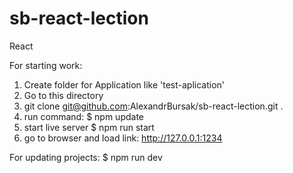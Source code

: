 # sb-react-lection
React

For starting work:
1) Create folder for Application like 'test-aplication'
2) Go to this directory
3) git clone git@github.com:AlexandrBursak/sb-react-lection.git .
4) run command:
$ npm update
5) start live server
$ npm run start
6) go to browser and load link:
http://127.0.0.1:1234

For updating projects:
$ npm run dev
